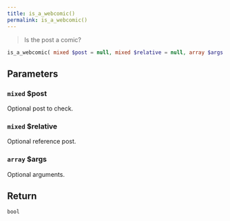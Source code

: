```yaml
---
title: is_a_webcomic()
permalink: is_a_webcomic()
---
```


> Is the post a comic?

```php
is_a_webcomic( mixed $post = null, mixed $relative = null, array $args = [] ) : bool
```

## Parameters

### `mixed` $post
Optional post to check.

### `mixed` $relative
Optional reference post.

### `array` $args
Optional arguments.

## Return

`bool`
